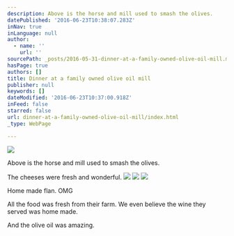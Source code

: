 ```yaml
---
description: Above is the horse and mill used to smash the olives.
datePublished: '2016-06-23T10:38:07.283Z'
inNav: true
inLanguage: null
author:
  - name: ''
    url: ''
sourcePath: _posts/2016-05-31-dinner-at-a-family-owned-olive-oil-mill.md
hasPage: true
authors: []
title: Dinner at a family owned olive oil mill
publisher: null
keywords: []
dateModified: '2016-06-23T10:37:00.918Z'
inFeed: false
starred: false
url: dinner-at-a-family-owned-olive-oil-mill/index.html
_type: WebPage

---
```

![](https://the-grid-user-content.s3-us-west-2.amazonaws.com/01b21f66-24f4-4ac2-bbbe-5406492fc579.jpg)

Above is the horse and mill used to smash the olives.

The cheeses were fresh and wonderful.
![](https://the-grid-user-content.s3-us-west-2.amazonaws.com/ba62e568-37ca-48d0-8ea9-75d813833e3e.jpg)
![](https://the-grid-user-content.s3-us-west-2.amazonaws.com/3946f463-d5a3-48dd-9a60-94ef3adccae5.jpg)
![](https://the-grid-user-content.s3-us-west-2.amazonaws.com/79f2f123-c81d-45c6-969b-de6ec9bfb729.jpg)

Home made flan. OMG

All the food was fresh from their farm. We even believe the wine they served was home made.

And the olive oil was amazing.